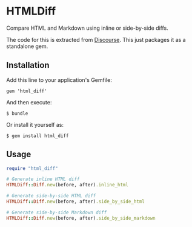 HTMLDiff
========

Compare HTML and Markdown using inline or side-by-side diffs.

The code for this is extracted from [Discourse](https://github.com/discourse/discourse/). This just packages it as a standalone gem.

Installation
------------

Add this line to your application's Gemfile:

    gem 'html_diff'

And then execute:

    $ bundle

Or install it yourself as:

    $ gem install html_diff

Usage
-----

```ruby
require "html_diff"

# Generate inline HTML diff
HTMLDiff::Diff.new(before, after).inline_html

# Generate side-by-side HTML diff
HTMLDiff::Diff.new(before, after).side_by_side_html

# Generate side-by-side Markdown diff
HTMLDiff::Diff.new(before, after).side_by_side_markdown
```